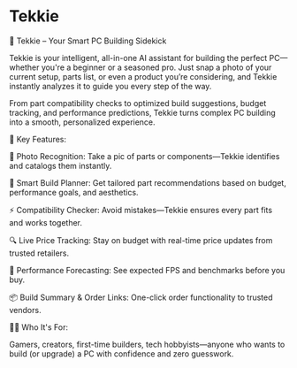 # Tekkie
🔧 Tekkie – Your Smart PC Building Sidekick

Tekkie is your intelligent, all-in-one AI assistant for building the perfect PC—whether you're a beginner or a seasoned pro. Just snap a photo of your current setup, parts list, or even a product you’re considering, and Tekkie instantly analyzes it to guide you every step of the way.

From part compatibility checks to optimized build suggestions, budget tracking, and performance predictions, Tekkie turns complex PC building into a smooth, personalized experience.

🚀 Key Features:

📸 Photo Recognition: Take a pic of parts or components—Tekkie identifies and catalogs them instantly.

🔧 Smart Build Planner: Get tailored part recommendations based on budget, performance goals, and aesthetics.

⚡ Compatibility Checker: Avoid mistakes—Tekkie ensures every part fits and works together.

🔍 Live Price Tracking: Stay on budget with real-time price updates from trusted retailers.

🧠 Performance Forecasting: See expected FPS and benchmarks before you buy.

📦 Build Summary & Order Links: One-click order functionality to trusted vendors.

🧑‍🔧 Who It's For:

Gamers, creators, first-time builders, tech hobbyists—anyone who wants to build (or upgrade) a PC with confidence and zero guesswork.
